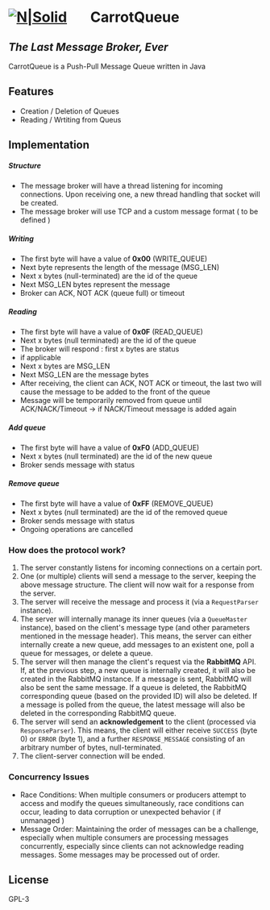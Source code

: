 #  [![N|Solid](https://cdn-icons-png.flaticon.com/32/1628/1628870.png)](https://nodesource.com/products/nsolid) &nbsp;&nbsp;&nbsp;&nbsp;&nbsp;&nbsp;CarrotQueue 
## _The Last Message Broker, Ever_ 




CarrotQueue is a Push-Pull Message Queue written in Java

## Features

- Creation / Deletion of Queues
- Reading / Wrtiting from Queus



## Implementation

##### Structure
- The message broker will have a thread listening for incoming connections. Upon receiving one, a new thread handling that socket will be created. 
- The message broker will use TCP and a custom message format ( to be defined )


##### Writing
- The first byte will have a value of **0x00** (WRITE_QUEUE)
- Next byte represents the length of the message (MSG_LEN)
- Next x bytes (null-terminated) are the id of the queue
- Next MSG_LEN bytes represent the message
- Broker can ACK, NOT ACK (queue full) or timeout

##### Reading
- The first byte will have a value of **0x0F** (READ_QUEUE)
- Next x bytes (null terminated) are the id of the queue
- The broker will respond : first x bytes are status
- if applicable
- Next x bytes are MSG_LEN
- Next MSG_LEN are the message bytes
- After receiving, the client can ACK, NOT ACK  or timeout, the last two will cause the message to be added to the front of the queue
- Message will be temporarily removed from queue until ACK/NACK/Timeout -> if NACK/Timeout message is added again

##### Add queue
- The first byte will have a value of **0xF0** (ADD_QUEUE)
- Next x bytes (null terminated) are the id of the new queue
- Broker sends message with status

##### Remove queue
- The first byte will have a value of **0xFF** (REMOVE_QUEUE)
- Next x bytes (null terminated) are the id of the removed queue
- Broker sends message with status 
- Ongoing operations are cancelled

### How does the protocol work?

1. The server constantly listens for incoming connections on a certain port.
2. One (or multiple) clients will send a message to the server, keeping the above message structure. The client will now wait for a response from the server.
3. The server will receive the message and process it (via a `RequestParser` instance).
4. The server will internally manage its inner queues (via a `QueueMaster` instance), based on the client's message type (and other parameters mentioned in the message header). This means, the server can either internally create a new queue, add messages to an existent one, poll a queue for messages, or delete a queue.
5. The server will then manage the client's request via the **RabbitMQ** API. If, at the previous step, a new queue is internally created, it will also be created in the RabbitMQ instance. If a message is sent, RabbitMQ will also be sent the same message. If a queue is deleted, the RabbitMQ corresponding queue (based on the provided ID) will also be deleted. If a message is polled from the queue, the latest message will also be deleted in the corresponding RabbitMQ queue.
6. The server will send an **acknowledgement** to the client (processed via `ResponseParser`). This means, the client will either receive `SUCCESS` (byte 0) or `ERROR` (byte 1), and a further `RESPONSE_MESSAGE` consisting of an arbitrary number of bytes, null-terminated.
7. The client-server connection will be ended.

### Concurrency Issues
- Race Conditions: When multiple consumers or producers attempt to access and modify the queues simultaneously, race conditions can occur, leading to data corruption or unexpected behavior ( if unmanaged ) 
- Message Order: Maintaining the order of messages can be a challenge, especially when multiple consumers are processing messages concurrently, especially since clients can not acknowledge reading messages. Some messages may be processed out of order.


## License

GPL-3
